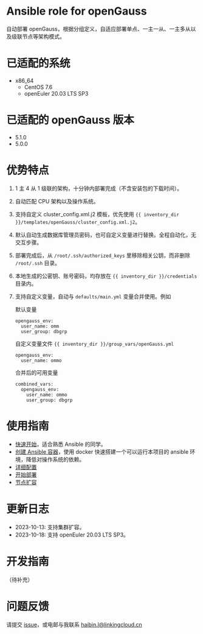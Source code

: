# Ansible role for openGauss

自动部署 openGauss，根据分组定义，自适应部署单点、一主一从、一主多从以及级联节点等架构模式。

# 已适配的系统

* x86_64
  * CentOS 7.6
  * openEuler 20.03 LTS SP3

# 已适配的 openGauss 版本

* 5.1.0
* 5.0.0

# 优势特点

1. 1 主 4 从 1 级联的架构，十分钟内部署完成（不含安装包的下载时间）。
1. 自动匹配 CPU 架构以及操作系统。
1. 支持自定义 cluster_config.xml.j2 模板，优先使用 `{{ inventory_dir }}/templates/openGauss/cluster_config.xml.j2`。
1. 默认自动生成数据库管理员密码，也可自定义变量进行替换。全程自动化，无交互步骤。
1. 部署完成后，从 `/root/.ssh/authorized_keys` 里移除相关公钥，而非删除 `/root/.ssh` 目录。
1. 本地生成的公密钥、账号密码，均存放在 `{{ inventory_dir }}/credentials` 目录内。
1. 支持自定义变量，自动与 `defaults/main.yml` 变量合并使用。例如

    默认变量

    ```
    opengauss_env:
      user_name: omm
      user_group: dbgrp
    ```

    自定义变量文件 `{{ inventory_dir }}/group_vars/openGauss.yml`

    ```
    opengauss_env:
      user_name: ommo
    ```

    合并后的可用变量

    ```
    combined_vars:
      opengauss_env:
        user_name: ommo
        user_group: dbgrp
    ```

# 使用指南

* [快速开始](docs/00-how-to.md)，适合熟悉 Ansible 的同学。
* [创建 Ansible 容器](docs/01-ansible-in-docker.md)，使用 docker 快速搭建一个可以运行本项目的 ansible 环境，降低对操作系统的依赖。
* [详细配置](docs/02-pre-set.md)
* [开始部署](docs/03-deploy.md)
* [节点扩容](docs/04-expansion.md)

# 更新日志

* 2023-10-13: 支持集群扩容。
* 2023-10-18: 支持 openEuler 20.03 LTS SP3。

# 开发指南

（待补充）

# 问题反馈

请提交 [issue](https://gitee.com/opengauss/ansible-for-opengauss/issues)，或电邮与我联系 haibin.l@linkingcloud.cn